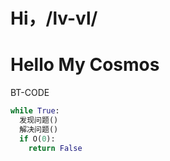 # Hi，/__lv-vl__/
# Hello My Cosmos
BT-CODE
```python
while True:
  发现问题()
  解决问题()
  if O(0):
    return False
```